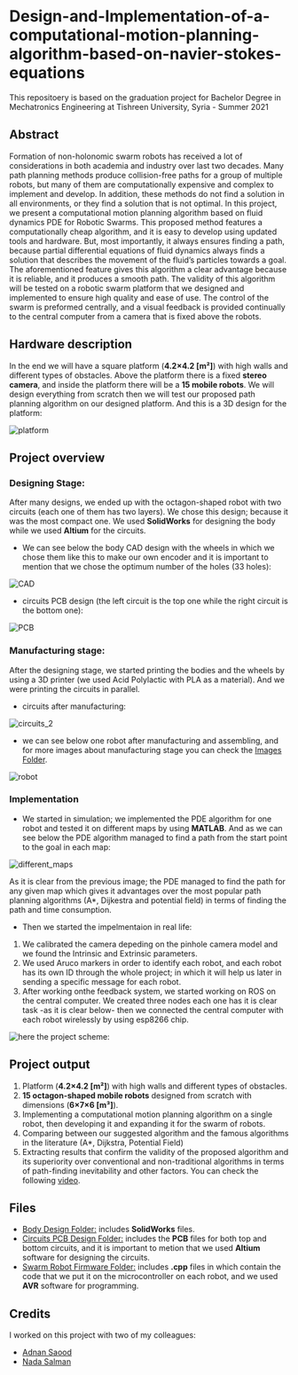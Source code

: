 # Design-and-Implementation-of-a-computational-motion-planning-algorithm-based-on-navier-stokes-equations
This repositoery is based on the graduation project for Bachelor Degree in Mechatronics Engineering at Tishreen University, Syria - Summer 2021

## Abstract
Formation of non-holonomic swarm robots has received a lot of considerations in both academia and
industry over last two decades. Many path planning methods produce collision-free paths for a group of
multiple robots, but many of them are computationally expensive and complex to implement and develop.
In addition, these methods do not find a solution in all environments, or they find a solution that is not
optimal. In this project, we present a computational motion planning algorithm based on fluid dynamics
PDE for Robotic Swarms. This proposed method features a computationally cheap algorithm, and it is
easy to develop using updated tools and hardware. But, most importantly, it always ensures finding a
path, because partial differential equations of fluid dynamics always finds a solution that describes the
movement of the fluid’s particles towards a goal. The aforementioned feature gives this algorithm a clear
advantage because it is reliable, and it produces a smooth path. The validity of this algorithm will be
tested on a robotic swarm platform that we designed and implemented to ensure high quality and ease of
use. The control of the swarm is preformed centrally, and a visual feedback is provided continually to the
central computer from a camera that is fixed above the robots.

## Hardware description
In the end we will have a square platform (**4.2×4.2 [m²]**) with high walls and different types of obstacles. Above the platform there is a fixed **stereo camera**, and inside the platform there will be a **15 mobile robots**. We will design everything from scratch then we will test our proposed path planning algorithm on our designed platform. And this is a 3D design for the platform:

![platform](https://github.com/SibaIssa/Design-and-Implementation-of-a-computational-motion-planning-algorithm/blob/main/Images/Platform_3D%20design.png)


## Project overview

### Designing Stage:

After many designs, we ended up with the octagon-shaped robot with two circuits (each one of them has two layers). We chose this design; because it was the most compact one. We used **SolidWorks** for designing the body while we used **Altium** for the circuits. 

- We can see below the body CAD design with the wheels in which we chose them like this to make our own encoder and it is important to mention that we chose the optimum number of the holes (33 holes):

![CAD](https://github.com/SibaIssa/Design-and-Implementation-of-a-computational-motion-planning-algorithm/blob/main/Images/CAD%20design.png)

- circuits PCB design (the left circuit is the top one while the right circuit is the bottom one):

![PCB](https://github.com/SibaIssa/Design-and-Implementation-of-a-computational-motion-planning-algorithm/blob/main/Images/circuits_PCB%20design.PNG)

### Manufacturing stage:
After the designing stage, we started printing the bodies and the wheels by using a 3D printer (we used Acid Polylactic with PLA as a material). And we were printing the circuits in parallel.

- circuits after manufacturing:

![circuits_2](https://github.com/SibaIssa/Design-and-Implementation-of-a-computational-motion-planning-algorithm/blob/main/Images/circuits_real%20life.png)

- we can see below one robot after manufacturing and assembling, and for more images about manufacturing stage you can check the [Images Folder](https://github.com/SibaIssa/Design-and-Implementation-of-a-computational-motion-planning-algorithm/tree/main/Images).

![robot](https://github.com/SibaIssa/Design-and-Implementation-of-a-computational-motion-planning-algorithm/blob/main/Images/one%20robot_after%20assembling.png)

### Implementation
- We started in simulation; we implemented the PDE algorithm for one robot and tested it on different maps by using **MATLAB**. And as we can see below the PDE algorithm managed to find a path from the start point to the goal in each map:

![different_maps](https://github.com/SibaIssa/Design-and-Implementation-of-a-computational-motion-planning-algorithm/blob/main/Images/PDE%20results%20for%20different%20maps.png)

As it is clear from the previous image; the PDE managed to find the path for any given map which gives it advantages over the most popular path planning algorithms (A*, Dijkestra and potential field) in terms of finding the path and time consumption.

- Then we started the impelmentaion in real life:
1. We calibrated the camera depeding on the pinhole camera model and we found the Intrinsic and Extrinsic parameters.
2. We used Aruco markers in order to identify each robot, and each robot has its own ID through the whole project; in which it will help us later in sending a specific message for each robot.
3. After working onthe feedback system, we started working on ROS on the central computer. We created three nodes each one has it is clear task -as it is clear below- then we connected the central computer with each robot wirelessly by using esp8266 chip.

 ![here the project scheme:](https://github.com/SibaIssa/Design-and-Implementation-of-a-computational-motion-planning-algorithm/blob/main/Images/Algoritm%20Scheme.png)
## Project output
1. Platform (**4.2×4.2 [m²]**) with high walls and different types of obstacles.
2. **15 octagon-shaped mobile robots**  designed from scratch with dimensions (**6×7×6 [m³]**).
3. Implementing a computational motion planning algorithm on a single robot, then developing it and expanding it for the swarm of robots.
4. Comparing between our suggested algorithm and the famous algorithms in the literature (A*, Dijkstra, Potential Field) 
5. Extracting results that confirm the validity of the proposed algorithm and its superiority over conventional and non-traditional algorithms in terms of path-finding inevitability and other factors. You can check the following [video](https://www.dropbox.com/s/yim75ajkh6q3i72/video.mp4?dl=00).

## Files
- [Body Design Folder:](https://github.com/SibaIssa/Design-and-Implementation-of-a-computational-motion-planning-algorithm/tree/main/Body%20Design)
includes **SolidWorks** files.
- [Circuits PCB Design Folder:](https://github.com/SibaIssa/Design-and-Implementation-of-a-computational-motion-planning-algorithm/tree/main/Circuits%20PCB%20Design)
includes the **PCB** files for both top and bottom circuits, and it is important to metion that we used **Altium** software for designing the circuits.
- [Swarm Robot Firmware Folder:](https://github.com/SibaIssa/Design-and-Implementation-of-a-computational-motion-planning-algorithm/tree/main/Swarm%20Robot%20Firmware) includes **.cpp** files in which contain the code that we put it on the microcontroller on each robot, and we used **AVR** software for programming.

## Credits
I worked on this project with two of my colleagues:
- [Adnan Saood](https://github.com/adnan-saood)
- [Nada Salman](https://www.linkedin.com/in/nada-s-salman/)
